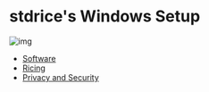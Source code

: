 # stdrice's Windows Setup
![img](https://i.imgur.com/StflivT.png)
- [Software](software.md)
- [Ricing](ricing.md)
- [Privacy and Security](privacy-security.md)